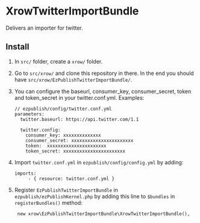 # XrowTwitterImportBundle

Delivers an importer for twitter.


## Install

1. In `src/` folder, create a `xrow/` folder.

2. Go to `src/xrow/` and clone this repository in there. In the end you should have `src/xrow/EzPublishTwitterImportBundle/`.

3. You can configure the baseurl, consumer_key, consumer_secret, token and token_secret in your twitter.conf.yml.
Examples:

    ```
    // ezpublish/config/twitter.conf.yml
    parameters:
      twitter.baseurl: https://api.twitter.com/1.1
 
      twitter.config:
        consumer_key: xxxxxxxxxxxxxx
        consumer_secret: xxxxxxxxxxxxxxxxxxxxxxx
        token:  xxxxxxxxxxxxxxxxxxxxxx
        token_secret: xxxxxxxxxxxxxxxxxxxxxxx
    ```

4. Import `twitter.conf.yml` in `ezpublish/config/config.yml` by adding:
    
    ```
    imports:
         - { resource: twitter.conf.yml }
    ```

5. Register `EzPublishTwitterImportBundle` in `ezpublish/ezPublishKernel.php` by adding this line to `$bundles` in `registerBundles()` method:

    ```
     new xrow\EzPublishTwitterImportBundle\XrowTwitterImportBundle(),
    ```